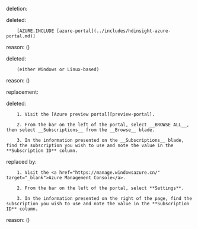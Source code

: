 deletion:

deleted:

		[AZURE.INCLUDE [azure-portal](../includes/hdinsight-azure-portal.md)]

reason: ()

deleted:

		(either Windows or Linux-based)

reason: ()

replacement:

deleted:

		1. Visit the [Azure preview portal][preview-portal].
		
		2. From the bar on the left of the portal, select __BROWSE ALL__, then select __Subscriptions__ from the __Browse__ blade.
		
		3. In the information presented on the __Subscriptions__ blade, find the subscription you wish to use and note the value in the **Subscription ID** column.

replaced by:

		1. Visit the <a href="https://manage.windowsazure.cn/" target="_blank">Azure Management Console</a>.
		
		2. From the bar on the left of the portal, select **Settings**.
		
		3. In the information presented on the right of the page, find the subscription you wish to use and note the value in the **Subscription ID** column.

reason: ()

